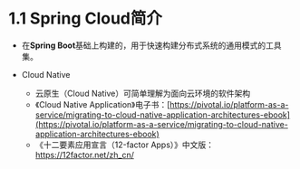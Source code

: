 # 1.1 Spring Cloud简介

* 在**Spring Boot**基础上构建的，用于快速构建分布式系统的通用模式的工具集。


* Cloud Native
  * 云原生（Cloud Native）可简单理解为面向云环境的软件架构
  * 《Cloud Native Application》电子书：[https://pivotal.io/platform-as-a-service/migrating-to-cloud-native-application-architectures-ebook](https://pivotal.io/platform-as-a-service/migrating-to-cloud-native-application-architectures-ebook) 
  * 《十二要素应用宣言（12-factor Apps）》中文版：<https://12factor.net/zh_cn/>